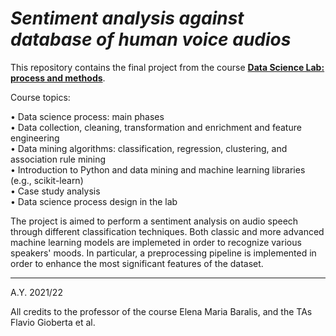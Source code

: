 # *Sentiment analysis against database of human voice audios*

This repository contains the final project from the course **[Data Science Lab: process and methods](https://didattica.polito.it/pls/portal30/gap.pkg_guide.viewGap?p_cod_ins=01TWZSM&p_a_acc=2020&p_header=S&p_lang=EN&multi=N/)**. 

Course topics:

• Data science process: main phases  
• Data collection, cleaning, transformation and enrichment and feature engineering  
• Data mining algorithms: classification, regression, clustering, and association rule mining  
• Introduction to Python and data mining and machine learning libraries (e.g., scikit-learn)  
• Case study analysis  
• Data science process design in the lab  


The project is aimed to perform a sentiment analysis on audio speech through different classification techniques. Both classic and more advanced machine
learning models are implemeted in order to recognize various speakers' moods. In particular, a preprocessing pipeline is implemented in order to enhance the most significant features of the dataset.

---

A.Y. 2021/22

All credits to the professor of the course Elena Maria Baralis, and the TAs Flavio Gioberta et al.
